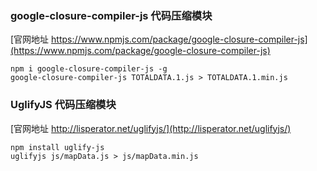 ### google-closure-compiler-js 代码压缩模块

[官网地址 https://www.npmjs.com/package/google-closure-compiler-js](https://www.npmjs.com/package/google-closure-compiler-js)

```
npm i google-closure-compiler-js -g
google-closure-compiler-js TOTALDATA.1.js > TOTALDATA.1.min.js
```

### UglifyJS 代码压缩模块

[官网地址 http://lisperator.net/uglifyjs/](http://lisperator.net/uglifyjs/)

```
npm install uglify-js
uglifyjs js/mapData.js > js/mapData.min.js
```
